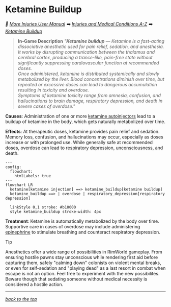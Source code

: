 # Ketamine Buildup

<!-- @generate_breadcrumb_trail {"template": "_:file_folder: {0}_", "connector": " :arrow_right: "} -->
_:file_folder: [More Injuries User Manual](/docs/wiki/README.md) :arrow_right: [Injuries and Medical Conditions A-Z](/docs/wiki/injuries/README.md) :arrow_right: [Ketamine Buildup](/docs/wiki/injuries/ketamine-buildup.md)_
<!-- @end_generated_block -->

> **In-Game Description**
> _"**Ketamine buildup** &mdash; Ketamine is a fast-acting dissociative anesthetic used for pain relief, sedation, and anesthesia. It works by disrupting communication between the thalamus and cerebral cortex, producing a trance-like, pain-free state without significantly suppressing cardiovascular function at recommended doses.  
> Once administered, ketamine is distributed systemically and slowly metabolized by the liver. Blood concentrations diminish over time, but repeated or excessive doses can lead to dangerous accumulation resulting in toxicity and overdose.  
> Symptoms of ketamine toxicity range from amnesia, confusion, and hallucinations to brain damage, respiratory depression, and death in severe cases of overdose."_

**Causes**: Administration of one or more [ketamine autoinjectors](/docs/wiki/medical-devices.md#ketamine-autoinjector) lead to a buildup of ketamine in the body, which gets naturally metabolized over time.

**Effects**: At therapeutic doses, ketamine provides pain relief and sedation. Memory loss, confusion, and hallucinations may occur, especially as doses increase or with prolonged use. While generally safe at recommended doses, overdose can lead to respiratory depression, unconsciousness, and death.

```mermaid
---
config:
  flowchart:
    htmlLabels: true
---
flowchart LR
  ketamine[ketamine injection] ==> ketamine_buildup[ketamine buildup]
  ketamine_buildup ==> | overdose | respiratory_depression[respiratory depression]

  linkStyle 0,1 stroke: #b10000
  style ketamine_buildup stroke-width: 4px
```

**Treatment**: Ketamine is automatically metabolized by the body over time. Supportive care in cases of overdose may include administering [epinephrine](/docs/wiki/medical-devices.md#epinephrine-autoinjector) to stimulate breathing and counteract respiratory depression.

> [!TIP]
> Anesthetics offer a wide range of possibilities in RimWorld gameplay. From ensuring hostile pawns stay unconscious while rendering first aid before capturing them, safely "calming down" colonists on violent mental breaks, or even for self-sedation and "playing dead" as a last resort in combat when escape is not an option. Feel free to experiment with the new possibilites. Beware though that sedating someone without medical necessity is considered a hostile action.

<!-- @generate_link_to_top {"template": "---\n_[back to the top]({1})_"} -->
---
_[back to the top](#ketamine-buildup)_
<!-- @end_generated_block -->
